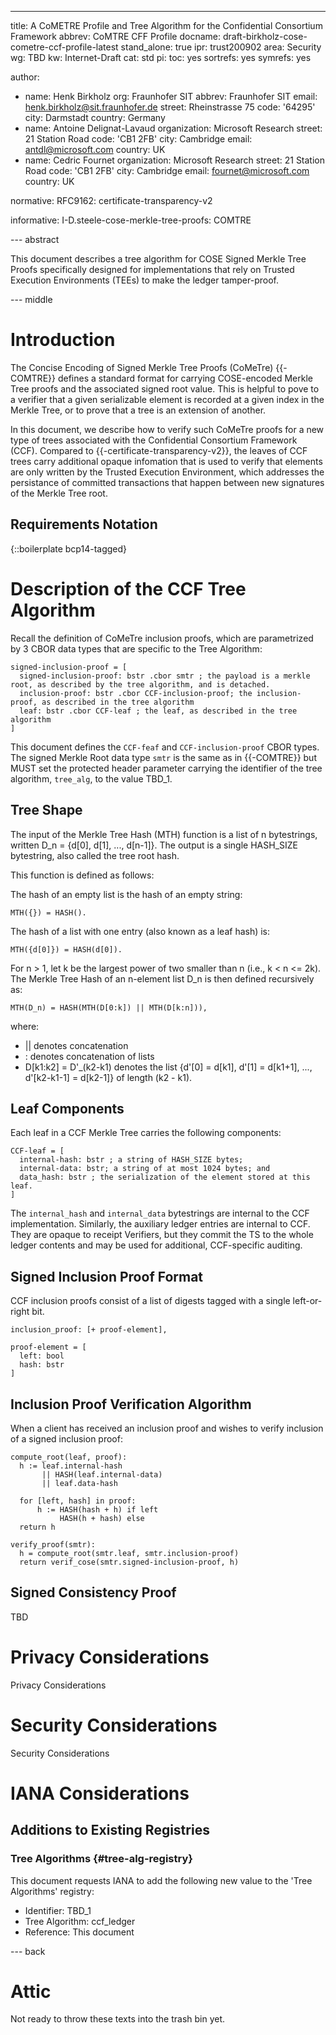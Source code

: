 ---
title: A CoMETRE Profile and Tree Algorithm for the Confidential Consortium Framework
abbrev: CoMTRE CFF Profile
docname: draft-birkholz-cose-cometre-ccf-profile-latest
stand_alone: true
ipr: trust200902
area: Security
wg: TBD
kw: Internet-Draft
cat: std
pi:
  toc: yes
  sortrefs: yes
  symrefs: yes

author:
- name: Henk Birkholz
  org: Fraunhofer SIT
  abbrev: Fraunhofer SIT
  email: henk.birkholz@sit.fraunhofer.de
  street: Rheinstrasse 75
  code: '64295'
  city: Darmstadt
  country: Germany
- name: Antoine Delignat-Lavaud
  organization: Microsoft Research
  street: 21 Station Road
  code: 'CB1 2FB'
  city: Cambridge
  email: antdl@microsoft.com
  country: UK
- name: Cedric Fournet
  organization: Microsoft Research
  street: 21 Station Road
  code: 'CB1 2FB'
  city: Cambridge
  email: fournet@microsoft.com
  country: UK

normative:
  RFC9162: certificate-transparency-v2

informative:
  I-D.steele-cose-merkle-tree-proofs: COMTRE

--- abstract

This document describes a tree algorithm for COSE Signed Merkle Tree Proofs specifically designed for implementations that rely on Trusted Execution Environments (TEEs) to make the
ledger tamper-proof.

--- middle

# Introduction

The Concise Encoding of Signed Merkle Tree Proofs (CoMeTre) {{-COMTRE}} defines a standard format for carrying COSE-encoded Merkle Tree proofs and the associated signed root value.
This is helpful to pove to a verifier that a given serializable element is recorded at a given index in the Merkle Tree, or to prove that a tree is an extension of another.

In this document, we describe how to verify such CoMeTre proofs for a new type of trees associated with the Confidential Consortium Framework (CCF). Compared to {{-certificate-transparency-v2}}, the leaves of CCF trees carry additional opaque infomation that is used to verify that elements are only written by the Trusted Execution Environment,
which addresses the persistance of committed transactions that happen between new signatures of
the Merkle Tree root.

## Requirements Notation

{::boilerplate bcp14-tagged}

# Description of the CCF Tree Algorithm

Recall the definition of CoMeTre inclusion proofs, which are parametrized by 3 CBOR data types that are specific to the Tree Algorithm:

~~~~ cddl
signed-inclusion-proof = [
  signed-inclusion-proof: bstr .cbor smtr ; the payload is a merkle root, as described by the tree algorithm, and is detached.
  inclusion-proof: bstr .cbor CCF-inclusion-proof; the inclusion-proof, as described in the tree algorithm
  leaf: bstr .cbor CCF-leaf ; the leaf, as described in the tree algorithm
]
~~~~

This document defines the `CCF-feaf` and `CCF-inclusion-proof` CBOR types. The signed Merkle Root data type `smtr` is the same as in {{-COMTRE}} but MUST set the protected header parameter carrying the identifier of the tree algorithm, `tree_alg`, to the value TBD_1.

## Tree Shape

The input of the Merkle Tree Hash (MTH) function is a list of n bytestrings, written D_n = \{d\[0\], d\[1\], ..., d\[n-1\]\}. The output is a single HASH_SIZE bytestring, also called the tree root hash.

This function is defined as follows:

The hash of an empty list is the hash of an empty string:

~~~
MTH({}) = HASH().
~~~

The hash of a list with one entry (also known as a leaf hash) is:

~~~
MTH({d[0]}) = HASH(d[0]).
~~~

For n > 1, let k be the largest power of two smaller than n (i.e., k < n <= 2k). The Merkle Tree Hash of an n-element list D_n is then defined recursively as:

~~~
MTH(D_n) = HASH(MTH(D[0:k]) || MTH(D[k:n])),
~~~

where:

- \|\| denotes concatenation
- : denotes concatenation of lists
- D\[k1:k2\] = D'_(k2-k1) denotes the list \{d'\[0\] = d\[k1\], d'\[1\] = d\[k1+1\], ..., d'\[k2-k1-1\] = d\[k2-1\]\} of length (k2 - k1).

## Leaf Components

Each leaf in a CCF Merkle Tree carries the following components:

~~~
CCF-leaf = [
  internal-hash: bstr ; a string of HASH_SIZE bytes;
  internal-data: bstr; a string of at most 1024 bytes; and
  data_hash: bstr ; the serialization of the element stored at this leaf.
]
~~~

The `internal_hash` and `internal_data` bytestrings are internal to the CCF implementation. Similarly, the auxiliary ledger entries are internal to CCF. They are opaque to receipt Verifiers, but they commit the TS to the whole ledger contents and may be used for additional, CCF-specific auditing.

## Signed Inclusion Proof Format

CCF inclusion proofs consist of a list of digests tagged with a single left-or-right bit.

~~~
inclusion_proof: [+ proof-element],

proof-element = [
  left: bool
  hash: bstr
]
~~~

## Inclusion Proof Verification Algorithm

When a client has received an inclusion proof and wishes to verify inclusion of a signed inclusion proof:

~~~
compute_root(leaf, proof):
  h := leaf.internal-hash
       || HASH(leaf.internal-data)
       || leaf.data-hash

  for [left, hash] in proof:
      h := HASH(hash + h) if left
           HASH(h + hash) else
  return h

verify_proof(smtr):
  h = compute_root(smtr.leaf, smtr.inclusion-proof)
  return verif_cose(smtr.signed-inclusion-proof, h)
~~~

## Signed Consistency Proof

TBD

# Privacy Considerations

Privacy Considerations

# Security Considerations

Security Considerations

# IANA Considerations

## Additions to Existing Registries

### Tree Algorithms {#tree-alg-registry}

This document requests IANA to add the following new value to the 'Tree Algorithms' registry:


* Identifier: TBD_1
* Tree Algorithm: ccf_ledger
* Reference: This document

--- back

# Attic

Not ready to throw these texts into the trash bin yet.


